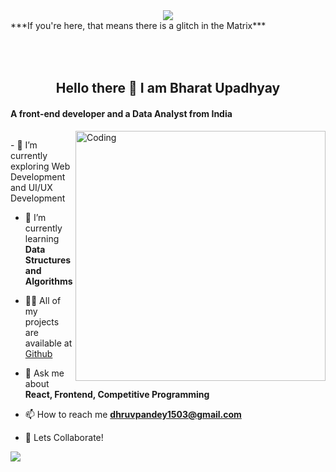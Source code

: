 
<div id = "header" align = "center">
  <img src = "https://media.giphy.com/media/128Ygie2wLdH5m/giphy.gif">
 </div>
 ***If you're here, that means there is a glitch in the Matrix***
 
 <div align = "center">
 <h2><br><br>
Hello there 👋 I am Bharat Upadhyay
</div>
<h4> A front-end developer and a Data Analyst from India</h4>

<img align = "right" alt = "Coding" width = "400" src = "https://media.giphy.com/media/jdPMeyv9rn0hZHh8n9/giphy.gif">
<p align = "left"><img src="https://komarev.com/ghpvc/?username=bharat1611&style=flat-square&color=blue" alt="" /> </p>
- 🔭 I’m currently exploring Web Development and UI/UX Development

- 🌱 I’m currently learning **Data Structures and Algorithms**

- 👨‍💻 All of my projects are available at <a href="https://github.com/DhruvPandey1509">Github</a> 

- 💬 Ask me about **React, Frontend, Competitive Programming**

- 📫 How to reach me **dhruvpandey1503@gmail.com**

- 🤝 Lets Collaborate!

<div float = "center">
<img src = "https://media.giphy.com/media/jdPMeyv9rn0hZHh8n9/giphy.gif">

<img src="https://komarev.com/ghpvc/?username=bharat1611&style=flat-square&color=blue" alt="" />
</div>

